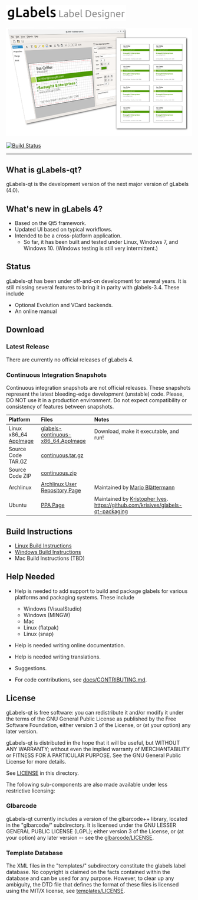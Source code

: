 ![gLabels Label Designer](glabels/images/glabels-label-designer.png)

![Cover Image](docs/images/cover-image.png)

[![Build Status](https://travis-ci.org/jimevins/glabels-qt.svg?branch=master)](https://travis-ci.org/jimevins/glabels-qt)

*******************************************************************************

## What is gLabels-qt?

gLabels-qt is the development version of the next major version of gLabels (4.0).


## What's new in gLabels 4?

- Based on the Qt5 framework.
- Updated UI based on typical workflows.
- Intended to be a cross-platform application.
    * So far, it has been built and tested under Linux, Windows 7, and Windows 10. (Windows testing is still very intermittent.)


## Status

gLabels-qt has been under off-and-on development for several years.
It is still missing several features to bring it in parity with glabels-3.4.  These include

- Optional Evolution and VCard backends.
- An online manual


## Download

### Latest Release

There are currently no official releases of gLabels 4.

### Continuous Integration Snapshots

Continuous integration snapshots are not official releases.  These snapshots represent the latest
bleeding-edge development (unstable) code.  Please, DO NOT use it in a production environment.  Do not
expect compatibility or consistency of features between snapshots.

| Platform | Files | Notes |
|:---------|:------|:------|
| Linux x86_64 [AppImage](http:appimage.org) | [glabels-continuous-x86_64.AppImage](https://github.com/jimevins/glabels-qt/releases/download/continuous/glabels-continuous-x86_64.AppImage) | Download, make it executable, and run! |
| Source Code TAR.GZ | [continuous.tar.gz](https://github.com/jimevins/glabels-qt/archive/continuous.tar.gz) | |
| Source Code ZIP    | [continuous.zip](https://github.com/jimevins/glabels-qt/archive/continuous.tar.gz) | |
| Archlinux          | [Archlinux User Repository Page](https://aur.archlinux.org/packages/glabels-qt-git/) | Maintained by [Mario Blättermann](https://github.com/mariobl) |
| Ubuntu             | [PPA Page](https://code.launchpad.net/~krisives/+archive/ubuntu/glabels-qt) | Maintained by [Kristopher Ives](https://github.com/krisives).  https://github.com/krisives/glabels-qt-packaging |


## Build Instructions

- [Linux Build Instructions](docs/BUILD-INSTRUCTIONS-LINUX.md)
- [Windows Build Instructions](docs/BUILD-INSTRUCTIONS-WINDOWS.md)
- Mac Build Instructions (TBD)


## Help Needed

* Help is needed to add support to build and package glabels for various platforms and packaging systems.
These include

   - Windows (VisualStudio)
   - Windows (MINGW)
   - Mac
   - Linux (flatpak)
   - Linux (snap)

* Help is needed writing online documentation.

* Help is needed writing translations.

* Suggestions.

* For code contributions, see [docs/CONTRIBUTING.md](docs/CONTRIBUTING.md).


## License

gLabels-qt is free software: you can redistribute it and/or modify
it under the terms of the GNU General Public License as published by
the Free Software Foundation, either version 3 of the License, or
(at your option) any later version.

gLabels-qt is distributed in the hope that it will be useful,
but WITHOUT ANY WARRANTY; without even the implied warranty of
MERCHANTABILITY or FITNESS FOR A PARTICULAR PURPOSE.  See the
GNU General Public License for more details.

See [LICENSE](LICENSE) in this directory.

The following sub-components are also made available under less
restrictive licensing:

### Glbarcode

   gLabels-qt currently includes a version of the glbarcode++ library, located in
   the "glbarcode/" subdirectory.  It is licensed under the GNU LESSER GENERAL
   PUBLIC LICENSE (LGPL); either version 3 of the License, or (at your option)
   any later version -- see the [glbarcode/LICENSE](glbarcode/LICENSE).

### Template Database

   The XML files in the "templates/" subdirectory constitute the glabels
   label database.  No copyright is claimed on the facts contained within
   the database and can be used for any purpose.  However, to clear up any
   ambiguity, the DTD file that defines the format of these files is
   licensed using the MIT/X license, see [templates/LICENSE](templates/LICENSE).
